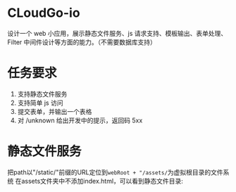 # CLoudGo-io

设计一个 web 小应用，展示静态文件服务、js 请求支持、模板输出、表单处理、Filter 中间件设计等方面的能力。（不需要数据库支持）

# 任务要求
1. 支持静态文件服务
2. 支持简单 js 访问
3. 提交表单，并输出一个表格
4. 对 /unknown 给出开发中的提示，返回码 5xx

# 静态文件服务
把path以"/static/"前缀的URL定位到`webRoot + "/assets/`为虚拟根目录的文件系统
在assets文件夹中不添加index.html，可以看到静态文件目录:
[](images/static.png)
